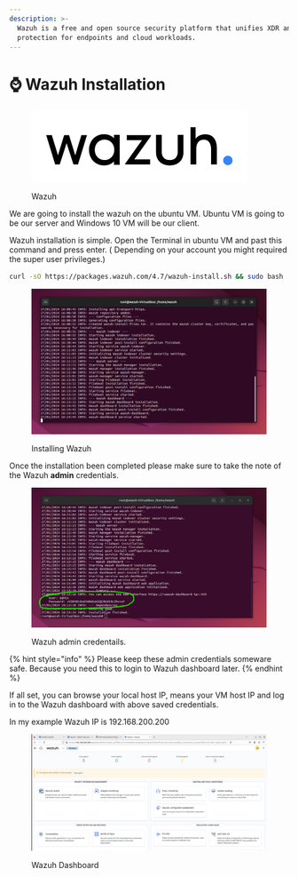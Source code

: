 ```yaml
---
description: >-
  Wazuh is a free and open source security platform that unifies XDR and SIEM
  protection for endpoints and cloud workloads.
---
```


# ⌚ Wazuh Installation

<figure><img src=".gitbook/assets/image (31).png" alt=""><figcaption><p>Wazuh</p></figcaption></figure>

We are going to install the wazuh on the ubuntu VM. Ubuntu VM is going to be our server and Windows 10 VM will be our client.

Wazuh installation is simple. Open the Terminal in ubuntu VM and past this command and press enter. ( Depending on your account you might required the super user privileges.)

```bash
curl -sO https://packages.wazuh.com/4.7/wazuh-install.sh && sudo bash ./wazuh-install.sh -a
```

<figure><img src=".gitbook/assets/image (32).png" alt="" width="563"><figcaption><p>Installing Wazuh</p></figcaption></figure>

Once the installation been completed please make sure to take the note of the Wazuh **admin** credentials.

<figure><img src=".gitbook/assets/image (37).png" alt="" width="563"><figcaption><p>Wazuh admin credentails.</p></figcaption></figure>

{% hint style="info" %}
Please keep these admin credentials someware safe. Because you need this to login to Wazuh dashboard later.
{% endhint %}

If all set, you can browse your local host IP, means your VM host IP and log in to the Wazuh dashboard with above saved credentials.&#x20;

In my example Wazuh IP is 192.168.200.200

<figure><img src=".gitbook/assets/image (38).png" alt="" width="563"><figcaption><p>Wazuh Dashboard</p></figcaption></figure>
